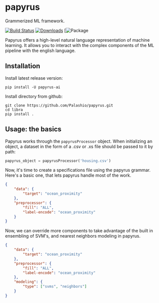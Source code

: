 # papyrus
 Grammerized ML framework.
 
[![Build Status](https://www.travis-ci.com/Palashio/papyrus.svg?token=MFVyVfFQAs3abW7hagzw&branch=main)](https://www.travis-ci.com/Palashio/papyrus)
[![Downloads](https://pepy.tech/badge/papyrus-ai)](https://pepy.tech/project/papyrus-ai)
[![Package](https://img.shields.io/pypi/v/papyrus-ai)


Papyrus offers a high-level natural language representation of machine learning. It allows you to interact with the complex components of the ML pipeline with the english language. 


## Installation

Install latest release version:

```
pip install -U papyrus-ai
```

Install directory from github:

```
git clone https://github.com/Palashio/papyrus.git
cd libra
pip install .
```

## Usage: the basics

Papyrus works through the ```papyrusProcessor``` object. When initializing an object, a dataset in the form of a .csv or .xs file should be passed to it by path:

```python
papyrus_object = papyrusProcessor('housing.csv')
```

Now, it's time to create a specifications file using the papyrus grammar. Here's a basic one, that lets papyrus handle most of the work. 

```json
{
    "data": {
        "target": "ocean_proximity"
    },
    "preprocessor": {
        "fill": "ALL",
        "label-encode": "ocean_proximity"
    }
}
```

Now, we can override more components to take advantage of the built in ensembling of SVM's, and nearest neighbors modeling in papyrus. 
```json
{
    "data": {
        "target": "ocean_proximity"
    },
    "preprocessor": {
        "fill": "ALL",
        "label-encode": "ocean_proximity"
    },
    "modeling": {
        "type": ["svms", "neighbors"]
    }
}
```
